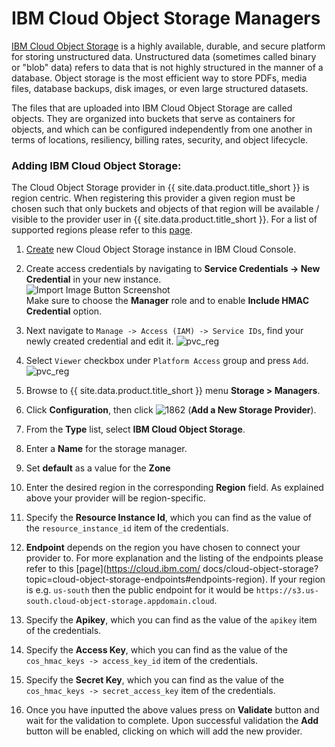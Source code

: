 # IBM Cloud Object Storage Managers

[IBM Cloud Object Storage](https://cloud.ibm.com/docs/cloud-object-storage?topic=cloud-object-storage-about-cloud-object-storage) is a highly available, durable, and secure platform for    storing unstructured data. 
Unstructured data (sometimes called binary or "blob" data) refers to data that is not highly structured in the 
manner of a database. Object storage is the most efficient way to store PDFs, media files, database backups, 
disk images, or even large structured datasets.

The files that are uploaded into IBM Cloud Object Storage are called objects. They are organized into buckets that serve 
as containers for objects, and which can be configured independently from one another in terms of locations, resiliency, 
billing rates, security, and object lifecycle.

### Adding IBM Cloud Object Storage:

The Cloud Object Storage provider in {{ site.data.product.title_short }} is region centric. When registering this provider a given region must be chosen
such that only buckets and objects of that region will be available / visible to the provider user in {{ site.data.product.title_short }}. 
For a list of supported regions please refer to this [page](https://cloud.ibm.com/docs/cloud-object-storage?topic=cloud-object-storage-endpoints#endpoints-region).

1. [Create](https://cloud.ibm.com/objectstorage/create) new Cloud Object Storage instance in IBM Cloud Console.

2. Create access credentials by navigating to **Service Credentials -> New Credential** in your new instance.  
   ![Import Image Button Screenshot](../images/new_cos_creds.png)    
   Make sure to choose the **Manager** role and to enable **Include HMAC Credential** option.

3. Next navigate to `Manage -> Access (IAM) -> Service IDs`, find your newly created credential and edit it. 
   ![pvc_reg](../images/cos_access_policies.png)

4. Select `Viewer` checkbox under `Platform Access` group and press `Add`.  
   ![pvc_reg](../images/cos_viewer.png)

5. Browse to {{ site.data.product.title_short }} menu **Storage > Managers**.

6. Click **Configuration**, then click
    ![1862](../images/1862.png) (**Add a New Storage Provider**).

7. From the **Type** list, select **IBM Cloud Object Storage**.

8. Enter a **Name** for the storage manager.

9. Set **default** as a value for the **Zone**

10. Enter the desired region in the corresponding **Region** field. As explained above
    your provider will be region-specific.

11. Specify the **Resource Instance Id**, which you can find as the value of the `resource_instance_id` item of the credentials. 

12. **Endpoint** depends on the region you have chosen to connect your provider to. For more explanation and the listing of the endpoints please refer to this [page](https://cloud.ibm.com/ docs/cloud-object-storage?topic=cloud-object-storage-endpoints#endpoints-region).
    If your region is e.g. `us-south` then the public endpoint for it would be `https://s3.us-south.cloud-object-storage.appdomain.cloud`. 

13. Specify the **Apikey**, which you can find as the value of the `apikey` item of the credentials.

14. Specify the **Access Key**, which you can find as the value of the `cos_hmac_keys -> access_key_id` item of the credentials.

15. Specify the **Secret Key**, which you can find as the value of the `cos_hmac_keys -> secret_access_key` item of the credentials.

16. Once you have inputted the above values press on **Validate** button and wait for the validation to complete. 
    Upon successful validation the **Add** button will be enabled, clicking on which will add the new provider.
